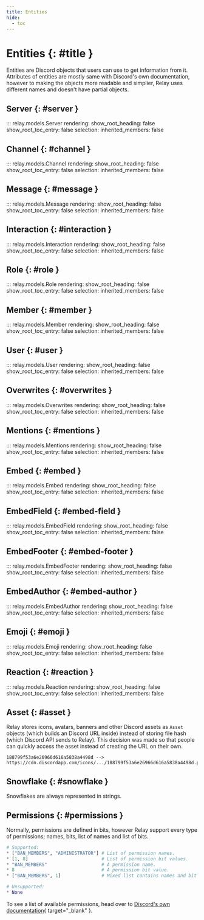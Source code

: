 ```yaml
---
title: Entities
hide:
  - toc
---
```


# Entities {: #title }

Entities are Discord objects that users can use to get information from it. Attributes of entities are mostly same with Discord's own documentation, however to making the objects more readable and simplier, Relay uses different names and doesn't have partial objects.

## Server {: #server }

::: relay.models.Server
    rendering:
      show_root_heading: false
      show_root_toc_entry: false
    selection:
      inherited_members: false

## Channel {: #channel }

::: relay.models.Channel
    rendering:
      show_root_heading: false
      show_root_toc_entry: false
    selection:
      inherited_members: false

## Message {: #message }

::: relay.models.Message
    rendering:
      show_root_heading: false
      show_root_toc_entry: false
    selection:
      inherited_members: false

## Interaction {: #interaction }

::: relay.models.Interaction
    rendering:
      show_root_heading: false
      show_root_toc_entry: false
    selection:
      inherited_members: false

## Role {: #role }

::: relay.models.Role
    rendering:
      show_root_heading: false
      show_root_toc_entry: false
    selection:
      inherited_members: false

## Member {: #member }

::: relay.models.Member
    rendering:
      show_root_heading: false
      show_root_toc_entry: false
    selection:
      inherited_members: false

## User {: #user }

::: relay.models.User
    rendering:
      show_root_heading: false
      show_root_toc_entry: false
    selection:
      inherited_members: false

## Overwrites {: #overwrites }

::: relay.models.Overwrites
    rendering:
      show_root_heading: false
      show_root_toc_entry: false
    selection:
      inherited_members: false

## Mentions {: #mentions }

::: relay.models.Mentions
    rendering:
      show_root_heading: false
      show_root_toc_entry: false
    selection:
      inherited_members: false

## Embed {: #embed }

::: relay.models.Embed
    rendering:
      show_root_heading: false
      show_root_toc_entry: false
    selection:
      inherited_members: false

## EmbedField {: #embed-field }

::: relay.models.EmbedField
    rendering:
      show_root_heading: false
      show_root_toc_entry: false
    selection:
      inherited_members: false

## EmbedFooter {: #embed-footer }

::: relay.models.EmbedFooter
    rendering:
      show_root_heading: false
      show_root_toc_entry: false
    selection:
      inherited_members: false

## EmbedAuthor {: #embed-author }

::: relay.models.EmbedAuthor
    rendering:
      show_root_heading: false
      show_root_toc_entry: false
    selection:
      inherited_members: false

## Emoji {: #emoji }

::: relay.models.Emoji
    rendering:
      show_root_heading: false
      show_root_toc_entry: false
    selection:
      inherited_members: false

## Reaction {: #reaction }

::: relay.models.Reaction
    rendering:
      show_root_heading: false
      show_root_toc_entry: false
    selection:
      inherited_members: false

## Asset {: #asset }

Relay stores icons, avatars, banners and other Discord assets as `Asset` objects (which builds an Discord URL inside) instead of storing file hash (which Discord API sends to Relay). This decision was made so that people can quickly access the asset instead of creating the URL on their own.

```
188799f53a6e26966d616a5838a4498d --> https://cdn.discordapp.com/icons/.../188799f53a6e26966d616a5838a4498d.png
```

## Snowflake {: #snowflake }

Snowflakes are always represented in strings.

## Permissions {: #permissions }

Normally, permissions are defined in bits, however Relay support every type of permissions; names, bits, list of names and list of bits. 

```py
# Supported:
* ["BAN_MEMBERS", "ADMINISTRATOR"] # List of permission names.
* [1, 8]                           # List of permission bit values.
* "BAN_MEMBERS"                    # A permission name.
* 8                                # A permission bit value.
* ["BAN_MEMBERS", 1]               # Mixed list contains names and bit values.

# Unsupported:
* None
```

To see a list of available permissions, head over to [Discord's own documentation](https://discord.com/developers/docs/topics/permissions#permissions-bitwise-permission-flags){ target="_blank" }.